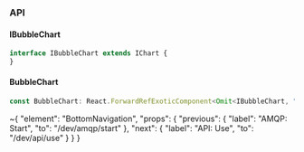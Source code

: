 

### API

#### IBubbleChart

```ts
interface IBubbleChart extends IChart {
}
```

#### BubbleChart

```ts
const BubbleChart: React.ForwardRefExoticComponent<Omit<IBubbleChart, "ref"> & React.RefAttributes<unknown>>;
```


~{
  "element": "BottomNavigation",
  "props": {
    "previous": {
      "label": "AMQP: Start",
      "to": "/dev/amqp/start"
    },
    "next": {
      "label": "API: Use",
      "to": "/dev/api/use"
    }
  }
}
